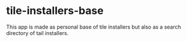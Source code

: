 # tile-installers-base
This app is made as personal base of tile installers but also as a search directory of tail installers.
